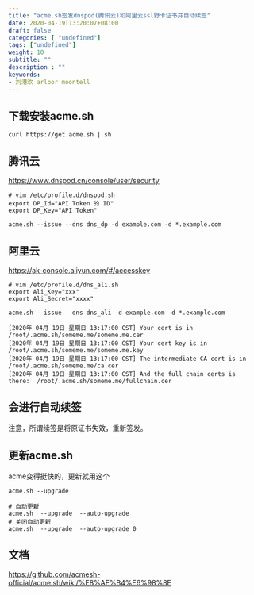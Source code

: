 ```yaml
---
title: "acme.sh签发dnspod(腾讯云)和阿里云ssl野卡证书并自动续签"
date: 2020-04-19T13:20:07+08:00
draft: false
categories: [ "undefined"]
tags: ["undefined"]
weight: 10
subtitle: ""
description : ""
keywords:
- 刘港欢 arloor moontell
---
```


## 下载安装acme.sh

```
curl https://get.acme.sh | sh
```

## 腾讯云

https://www.dnspod.cn/console/user/security


```
# vim /etc/profile.d/dnspod.sh
export DP_Id="API Token 的 ID"
export DP_Key="API Token"
```

```
acme.sh --issue --dns dns_dp -d example.com -d *.example.com
```

## 阿里云

https://ak-console.aliyun.com/#/accesskey


```
# vim /etc/profile.d/dns_ali.sh
export Ali_Key="xxx"
export Ali_Secret="xxxx"
```

```
acme.sh --issue --dns dns_ali -d example.com -d *.example.com 
```

```
[2020年 04月 19日 星期日 13:17:00 CST] Your cert is in  /root/.acme.sh/someme.me/someme.me.cer
[2020年 04月 19日 星期日 13:17:00 CST] Your cert key is in  /root/.acme.sh/someme.me/someme.me.key
[2020年 04月 19日 星期日 13:17:00 CST] The intermediate CA cert is in  /root/.acme.sh/someme.me/ca.cer
[2020年 04月 19日 星期日 13:17:00 CST] And the full chain certs is there:  /root/.acme.sh/someme.me/fullchain.cer 
```

## 会进行自动续签

注意，所谓续签是将原证书失效，重新签发。

## 更新acme.sh

acme变得挺快的，更新就用这个

```
acme.sh --upgrade
```

```
# 自动更新
acme.sh  --upgrade  --auto-upgrade
# 关闭自动更新
acme.sh  --upgrade  --auto-upgrade 0
```

## 文档

https://github.com/acmesh-official/acme.sh/wiki/%E8%AF%B4%E6%98%8E

